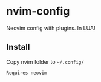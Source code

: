 # nvim-config
Neovim config with plugins. In LUA!

## Install
Copy nvim folder to `~/.config/`

`Requires neovim`
